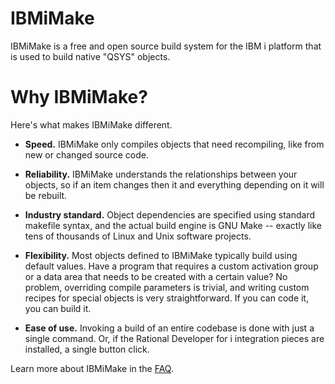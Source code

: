 # IBMiMake
IBMiMake is a free and open source build system for the IBM i platform that is used to build native "QSYS" objects.

# Why IBMiMake?
Here's what makes IBMiMake different.

* **Speed.**  IBMiMake only compiles objects that need recompiling, like from new or changed source code.

* **Reliability.**  IBMiMake understands the relationships between your objects, so if an item changes then it and everything depending on it will be rebuilt.

* **Industry standard.**  Object dependencies are specified using standard makefile syntax, and the actual build engine is GNU Make -- exactly like tens of thousands of Linux and Unix software projects.

* **Flexibility.**  Most objects defined to IBMiMake typically build using default values.  Have a program that requires a custom activation group or a data area that needs to be created with a certain value?  No problem, overriding compile parameters is trivial, and writing custom recipes for special objects is very straightforward.  If you can code it, you can build it.

* **Ease of use.**  Invoking a build of an entire codebase is done with just a single command.  Or, if the Rational Developer for i integration pieces are installed, a single button click.

Learn more about IBMiMake in the [FAQ](Docs/FAQ.md).
